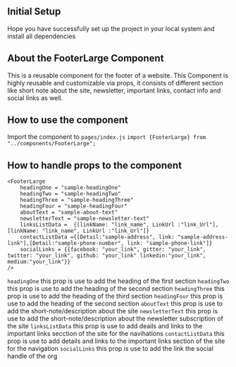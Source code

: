 ## Initial Setup

Hope you have successfully set up the project in your local system and install all dependencies

## About the FooterLarge Component

This is a reusable component for the footer of a website. This Component is highly reusable and customizable via props, it consists of different section like short note about the site, newsletter, important links, contact info and social links as well.

## How to use the component

Import the component to `pages/index.js`
`import {FooterLarge} from "../components/FooterLarge";`

## How to handle props to the component

```
<FooterLarge
    headingOne = "sample-headingOne"
    headingTwo = "sample-headingTwo"
    headingThree = "sample-headingThree"
    headingFour = "sample-headingFour"
    aboutText = "sample-about-text"
    newsletterText = "sample-newsletter-text"
    linksListData =  {[linkName: "link_name", LinkUrl :"link_Url"],[linkName: "link_name", LinkUrl :"link_Url"]}
    contactListData ={[Detail:"sample-address", link: "sample-address-link"],[Detail:"sample-phone-number", link: "sample-phone-link"]}
    socialLinks = {{facebook: "your_link", gitter: "your_link", twitter: "your_link", github: "your_link" linkedin:"your_link", medium:"your_link"}}
/>
```

`headingOne` this prop is use to add the heading of the first section
`headingTwo` this prop is use to add the heading of the second section
`headingThree` this prop is use to add the heading of the third section
`headingFour` this prop is use to add the heading of the second section
`aboutText` this prop is use to add the short-note/description about the site
`newsletterText` this prop is use to add the short-note/description about the newsletter subscription of the site
`linksListData` this prop is use to add deails and links to the important links secction of the site for the navihations
`contactListData` this prop is use to add details and links to the important links section of the site for the navigation
`socialLinks` this prop is use to add the link the social handle of the org
